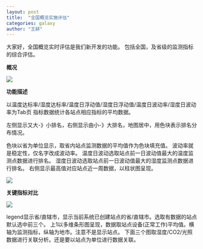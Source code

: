 ```yaml
---
layout: post
title:  "全国概览实施评估"
categories: galaxy
author: "王耕"
---
```


  大家好，全国概览实时评估是我们新开发的功能。
  包括全国，及省级的监测指标的综合评估。
  
**概况**
  
  ![]({{site.mirror_url}}/assets/uploads/2015-02-25-biela-evaluate1.jpg) 
  
**功能描述**
	
  以温度达标率/湿度达标率/温度日浮动值/湿度日浮动值/温度日波动率/湿度日波动率为Tab页
  指标数据统计各站点相应指标的平均数据。
  
  左侧显示又大-》小排名，右侧显示由小-》大排名，地图居中，用色块表示排名分布情况。
  
  色块以省为单位显示，取省内站点监测数据的平均值作为色块填充值。
  波动率就是稳定性，仅名字改成波动率。
  温度日波动选取站点前一日波动值最大的温度监测点数据进行排名。
  湿度日波动选取站点前一日波动值最大的湿度监测点数据进行排名。
  右侧显示最高值对应站点近一周数据，以柱状图呈现。
  
  ![]({{site.mirror_url}}/assets/uploads/2015-02-25-biela-evaluate2.jpg) 
    
**关键指标对比**

  ![]({{site.mirror_url}}/assets/uploads/2015-02-25-biela-evaluate3.jpg) 

  legend显示省/直辖市，显示当前系统已创建站点的省/直辖市。选取有数据的站点默认选中前三个。
  上1以多维条形图呈现，数据取站点设备(正常工作)平均值。横轴为监测指标，纵轴为地市。注意不是显示站点。
  下面三个图取湿度/CO2/光照数据进行关联分析。还是要以站点为单位进行数据关联。

      